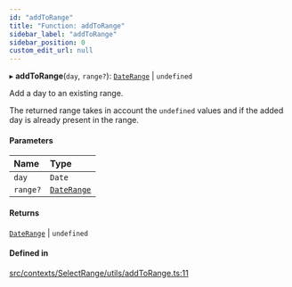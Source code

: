 ```yaml
---
id: "addToRange"
title: "Function: addToRange"
sidebar_label: "addToRange"
sidebar_position: 0
custom_edit_url: null
---
```


▸ **addToRange**(`day`, `range?`): [`DateRange`](/api/types/DateRange.md) \| `undefined`

Add a day to an existing range.

The returned range takes in account the `undefined` values and if the added
day is already present in the range.

#### Parameters

| Name | Type |
| :------ | :------ |
| `day` | `Date` |
| `range?` | [`DateRange`](/api/types/DateRange.md) |

#### Returns

[`DateRange`](/api/types/DateRange.md) \| `undefined`

#### Defined in

[src/contexts/SelectRange/utils/addToRange.ts:11](https://github.com/gpbl/react-day-picker/blob/433a4d1e8/src/contexts/SelectRange/utils/addToRange.ts#L11)
